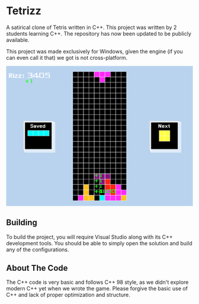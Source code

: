 # Tetrizz
A satirical clone of Tetris written in C++. This project was written by 2 students learning C++. The repository has now been updated to be publicly available.

This project was made exclusively for Windows, given the engine (if you can even call it that) we got is not cross-platform.

![Screenshot of Gameplay](Images/gameplay.png)

## Building
To build the project, you will require Visual Studio along with its C++ development tools. You should be able to simply open the solution and build any of the configurations.

## About The Code
The C++ code is very basic and follows C++ 98 style, as we didn't explore modern C++ yet when we wrote the game. Please forgive the basic use of C++ and lack of proper optimization and structure.